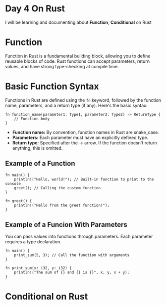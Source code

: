 # Day 4 On Rust
I will be learning and documenting about **Function**, **Conditional** on Rust
# Function 
Function in Rust is a fundamental building block, allowing you to define reusable blocks of code. 
Rust functions can accept parameters, return values, and have strong type-checking at compile time.

# Basic Function Syntax
Functions in Rust are defined using the `fn` keyword, followed by the function name, parameters, and a return type (if any). 
Here's the basic syntax:
```
fn function_name(parameter1: Type1, parameter2: Type2) -> ReturnType {
    // Function body
}
```
- **Function name:** By convention, function names in Rust are snake_case.
- **Parameters:** Each parameter must have an explicitly defined type.
- **Return type:** Specified after the -> arrow. If the function doesn't return anything, this is omitted.

##  Example of a Function
```
fn main() {
    println!("Hello, world!"); // Built-in function to print to the console
    greet(); // Calling the custom function
}

fn greet() {
    println!("Hello from the greet function!");
}
```
## Example of a Funcion With Parameters
You can pass values into functions through parameters. Each parameter requires a type declaration.
```
fn main() {
    print_sum(5, 3); // Call the function with arguments
}

fn print_sum(x: i32, y: i32) {
    println!("The sum of {} and {} is {}", x, y, x + y);
}
```
# Conditional on Rust
